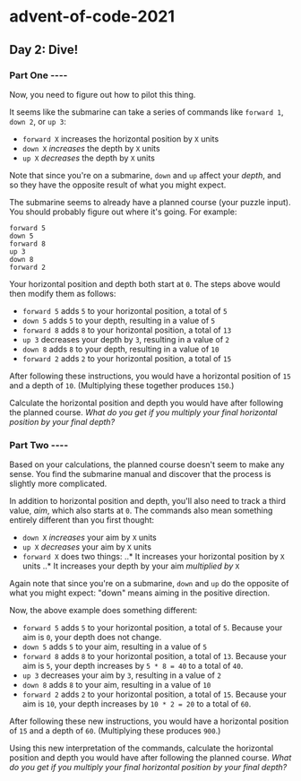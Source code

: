 # advent-of-code-2021
## Day 2: Dive!
### Part One ----

Now, you need to figure out how to pilot this thing.

It seems like the submarine can take a series of commands like `forward 1`, `down 2`, or `up 3`:
* `forward X` increases the horizontal position by `X` units
* `down X` *increases* the depth by `X` units
* `up X` *decreases* the depth by `X` units

Note that since you're on a submarine, `down` and `up` affect your *depth*, and so they have the opposite result of what you might expect.

The submarine seems to already have a planned course (your puzzle input). You should probably figure out where it's going. For example:
```
forward 5
down 5
forward 8
up 3
down 8
forward 2
```
Your horizontal position and depth both start at `0`. The steps above would then modify them as follows:
* `forward 5` adds `5` to your horizontal position, a total of `5`
* `down 5` adds `5` to your depth, resulting in a value of `5`
* `forward 8` adds `8` to your horizontal position, a total of `13`
* `up 3` decreases your depth by `3`, resulting in a value of `2`
* `down 8` adds `8` to your depth, resulting in a value of `10`
* `forward 2` adds `2` to your horizontal position, a total of `15`

After following these instructions, you would have a horizontal position of `15` and a depth of `10`. (Multiplying these together produces `150`.)

Calculate the horizontal position and depth you would have after following the planned course. *What do you get if you multiply your final horizontal position by your final depth?*

### Part Two ----
Based on your calculations, the planned course doesn't seem to make any sense. You find the submarine manual and discover that the process is slightly more complicated.

In addition to horizontal position and depth, you'll also need to track a third value, *aim*, which also starts at `0`. The commands also mean something entirely different than you first thought:
* `down X` *increases* your aim by `X` units
* `up X` *decreases* your aim by `X` units
* `forward X` does two things:
..* It increases your horizontal position by `X` units
..* It increases your depth by your aim *multiplied by* `X`

Again note that since you're on a submarine, `down` and `up` do the opposite of what you might expect: "down" means aiming in the positive direction.

Now, the above example does something different:
* `forward 5` adds `5` to your horizontal position, a total of `5`. Because your aim is `0`, your depth does not change.
* `down 5` adds `5` to your aim, resulting in a value of `5`
* `forward 8` adds `8` to your horizontal position, a total of `13`. Because your aim is `5`, your depth increases by `5 * 8 = 40` to a total of `40`.
* `up 3` decreases your aim by `3`, resulting in a value of `2`
* `down 8` adds `8` to your aim, resulting in a value of `10`
* `forward 2` adds `2` to your horizontal position, a total of `15`. Because your aim is `10`, your depth increases by `10 * 2 = 20` to a total of `60`.

After following these new instructions, you would have a horizontal position of `15` and a depth of `60`. (Multiplying these produces `900`.)

Using this new interpretation of the commands, calculate the horizontal position and depth you would have after following the planned course. *What do you get if you multiply your final horizontal position by your final depth?*